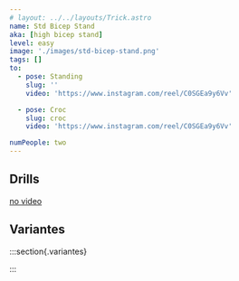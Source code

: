 ```yaml
---
# layout: ../../layouts/Trick.astro
name: Std Bicep Stand
aka: [high bicep stand]
level: easy
image: './images/std-bicep-stand.png'
tags: []
to:
  - pose: Standing
    slug: ''
    video: 'https://www.instagram.com/reel/C0SGEa9y6Vv'

  - pose: Croc
    slug: croc
    video: 'https://www.instagram.com/reel/C0SGEa9y6Vv'

numPeople: two
---
```


## Drills

[no video](https://www.youtube.com/)

## Variantes

:::section{.variantes}

<!-- - [![star no hands](./images/acroyoga-star-no-hands.jpeg)](https://youtu.be/NXz2Xvv_HbY?t=18)
  _no hands star_ -->

:::
